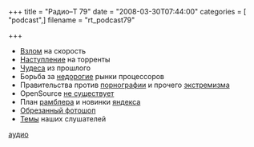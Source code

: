 +++
title = "Радио–Т 79"
date = "2008-03-30T07:44:00"
categories = [ "podcast",]
filename = "rt_podcast79"

+++

- [Взлом](http://habrahabr.ru/blog/infosecurity/38584.html) на скорость
- [Наступление](http://habrahabr.ru/blog/p2p/38529.html) на торренты
- [Чудеса](http://habrahabr.ru/blog/hardware/38479.html) из прошлого
- Борьба за [недорогие](http://hitech.tomsk.ru/newshardware/7455-intel-poobeshhala-predstavit-processor.html) рынки процессоров
- Правительства против [порнографии](http://net.compulenta.ru/352091/) и прочего [экстремизма](http://hitech.tomsk.ru/newsinternet/7449-v-shkolakh-rf-zakrojut-dostup-k.html)
- OpenSource [не существует](http://webplanet.ru/news/life/2008/03/26/no_open_source.html)
- План [рамблера](http://internetno.net/2008/03/28/future_of_rambler/) и новинки [яндекса](http://habrahabr.ru/blog/yandex/38467.html)
- [Обрезанный фотошоп](http://webplanet.ru/news/service/2008/03/28/photozhop.html)
- [Темы](/p/2008/03/26/prep-79/) наших слушателей

[аудио](https://cdn.radio-t.com/rt_podcast79.mp3)
<audio src="https://cdn.radio-t.com/rt_podcast79.mp3" preload="none"></audio>